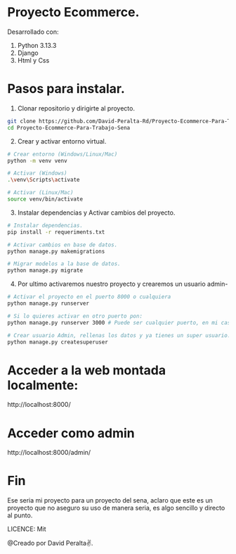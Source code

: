 # Proyecto Ecommerce.
Desarrollado con:
1. Python 3.13.3
2. Django
3. Html y Css

# Pasos para instalar.
1. Clonar repositorio y dirigirte al proyecto.
```bash
git clone https://github.com/David-Peralta-Rd/Proyecto-Ecommerce-Para-Trabajo-Sena.git
cd Proyecto-Ecommerce-Para-Trabajo-Sena
```
2. Crear y activar entorno virtual.
```bash   
# Crear entorno (Windows/Linux/Mac)
python -m venv venv

# Activar (Windows)
.\venv\Scripts\activate

# Activar (Linux/Mac)
source venv/bin/activate
```
3. Instalar dependencias y Activar cambios del proyecto.
```bash
# Instalar dependencias.
pip install -r requeriments.txt

# Activar cambios en base de datos.
python manage.py makemigrations

# Migrar modelos a la base de datos.
python manage.py migrate
```
4. Por ultimo activaremos nuestro proyecto y crearemos un usuario admin-
```bash
# Activar el proyecto en el puerto 8000 o cualquiera
python manage.py runserver

# Si lo quieres activar en otro puerto pon:
python manage.py runserver 3000 # Puede ser cualquier puerto, en mi caso puse 3000.

# Crear usuario Admin, rellenas los datos y ya tienes un super usuario.
python manage.py createsuperuser
```
# Acceder a la web montada localmente:
http://localhost:8000/

# Acceder como admin
http://localhost:8000/admin/

# Fin
Ese seria mi proyecto para un proyecto del sena, aclaro que este es un proyecto que no aseguro su uso de manera seria,
es algo sencillo y directo al punto.

LICENCE: Mit

@Creado por David Peralta✌️.




